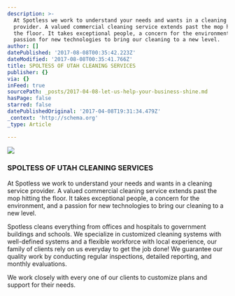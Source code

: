 ```yaml
---
description: >-
  At Spotless we work to understand your needs and wants in a cleaning service
  provider. A valued commercial cleaning service extends past the mop hitting
  the floor. It takes exceptional people, a concern for the environment, and a
  passion for new technologies to bring our cleaning to a new level.
author: []
datePublished: '2017-08-08T00:35:42.223Z'
dateModified: '2017-08-08T00:35:41.766Z'
title: SPOLTESS OF UTAH CLEANING SERVICES
publisher: {}
via: {}
inFeed: true
sourcePath: _posts/2017-04-08-let-us-help-your-business-shine.md
hasPage: false
starred: false
datePublishedOriginal: '2017-04-08T19:31:34.479Z'
_context: 'http://schema.org'
_type: Article

---
```

![](https://the-grid-user-content.s3-us-west-2.amazonaws.com/7b16b139-ecb4-455d-8ac2-22bfaae433a1.png)

### SPOLTESS OF UTAH CLEANING SERVICES

At Spotless we work to understand your needs and wants in a cleaning service provider. A valued commercial cleaning service extends past the mop hitting the floor. It takes exceptional people, a concern for the environment, and a passion for new technologies to bring our cleaning to a new level.

Spotless cleans everything from offices and hospitals to government buildings and schools. We specialize in customized cleaning systems with well-defined systems and a flexible workforce with local experience, our family of clients rely on us everyday to get the job done! We guarantee our quality work by conducting regular inspections, detailed reporting, and monthly evaluations.

We work closely with every one of our clients to customize plans and support for their needs.